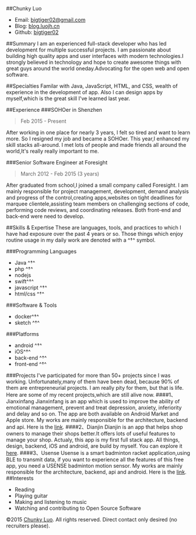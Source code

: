 ##Chunky Luo
* Email: [bigtiger02@gmail.com](mailto:bigtiger02@gmail.com "bigtiger02@gmail.com")
* Blog: [blog.luojh.cn](http://blog.luojh.cn "blog.luojh.cn")
* Github: [bigtiger02](https://github.com/bigtiger02 "bigtiger02")  

##Summary
I am an experienced full-stack developer who has led development for multiple successful projects. I am passionate about building high quality apps and user interfaces with modern technologies.I strongly believed in technology and hope to create awesome things with great guys around the world oneday.Advocating for the open web and open software.

##Specialties
Familar with Java, JavaScript, HTML, and CSS,
wealth of experience in the development of app. Also I can design apps by myself,which is the great skill I've learned last year. 

##Experience
###SOHOer in Shenzhen
>Feb 2015 - Present

After working in one place for nearly 3 years, I felt so tired and want to learn more. So I resigned my job and became a SOHOer. This year,I enhanced my skill stacks all-around. I met lots of people and made friends all around the world,It's really really important to me.

###Senior Software Engineer at Foresight
>March 2012 - Feb 2015 (3 years)  

After graduated from school,I joined a small company called Foresight. I am mainly responsible for project management, development, demand analysis and progress of the control,creating apps,websites on tight deadlines for marquee clientele,assisting team members on challenging sections of code, performing code reviews, and coordinating releases. Both front-end and back-end were need to develop. 

##Skills & Expertise
These are  languages, tools, and practices to which I have had exposure over the past 4 years or so. Those things which enjoy routine usage in my daily work are denoted with a ^†^ symbol.

###Programming Languages
* Java ^†^
* php ^†^
* nodejs
* swift^†^
* javascript ^†^
* html/css ^†^

###Software & Tools
* docker^†^
* sketch ^†^

###Platforms
* android ^†^
* iOS^†^
* back-end ^†^
* front-end ^†^

###Projects
I've participated for more than 50+ projects since I was working. Unfortunately,many of them have been dead, because 90% of them are entrepreneurial projects. I am really pity for them, but that is life. Here are some of my recent projects,which are still alive now.
####1、Jianxinfang
Jianxinfang is an app which is used to improve the ability of emotional management, prevent and treat depression, anxiety, inferiority and delay and so on. The app are both available on Android Market and Apple store. My works are mainly responsible for the architecture, backend and api. Here is the  [link](https://itunes.apple.com/us/app/jian-xin-fang/id1038894294?mt=8).
####2、Dianjin
Dianjin is an app that helps shop owners to manage their shops better.It offers lots of useful features to manage your shop. Actualy, this app is my first full stack app. All things, design, backend, iOS and android, are build by myself. You can explore it [here](https://itunes.apple.com/us/app/dian-jin/id1116609580?mt=8).
####3、Usense
Usense is a smart badminton racket application,using BLE to transmit data,  if you want to experience all the features of this free app, you need a USENSE badminton motion sensor. My works are mainly responsible for the architecture, backend, api and android. Here is the [link](https://itunes.apple.com/us/app/usense-badminton/id1005485466?mt=8).
##Interests
* Reading
* Playing guitar
* Making and listening to music
* Watching and contributing to Open Source Software

©2015 [Chunky Luo](http://blog.luojh.cn). All rights reserved. Direct contact only desired (no recruiters please).
